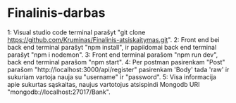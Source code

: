 ﻿# Finalinis-darbas

1: Visual studio code terminal parašyt "git clone https://github.com/Kruminas/Finalinis-atsiskaitymas.git".
2: Front end bei back end terminal parašyt "npm install", ir papildomai back end terminal parašyt "npm i nodemon".
3: Front end terminal parašom "npm run dev", back end terminal parašom "npm start".
4: Per postman pasirenkam "Post" parašom "http://localhost:3000/api/register" pasirenkam 'Body' tada 'raw' ir sukuriam vartoja nauja su "username" ir "password".
5: Visa informacija apie sukurtas sąskaitas, naujus vartotojus atsispindi Mongodb URI "mongodb://localhost:27017/Bank".
